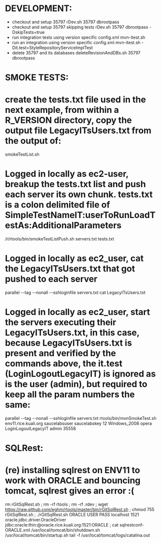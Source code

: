 # DEVELOPMENT:
* checkout and setup 35797
rDev.sh 35797 dbrootpass
* checkout and setup 35797 skipping tests
rDev.sh 35797 dbrootpass -DskipTests=true
* run integration tests using version specific config.xml
mvn-itest.sh 
* run an integration using version specific config.xml
mvn-itest.sh -Dit.test=StyleRepositoryServiceImplTest
* delete 35797 and its databases
deleteRevisionAndDBs.sh 35797 dbrootpass

# SMOKE TESTS:
# create the tests.txt file used in the next example, from within a R_VERSION directory, copy the output file LegacyITsUsers.txt from the output of:
smokeTestList.sh
# Logged in locally as ec2-user, breakup the tests.txt list and push each server its own chunk.  tests.txt is a colon delimited file of SimpleTestNameIT:userToRunLoadTestAs:AdditionalParameters 
/r/rtools/bin/smokeTestListPush.sh servers.txt tests.txt
# Logged in locally as ec2_user, cat the LegacyITsUsers.txt that got pushed to each server
parallel --tag --nonall --sshloginfile servers.txt  cat LegacyITsUsers.txt
# Logged in locally as ec2_user, start the servers executing their LegacyITsUsers.txt, in this case, because LegacyITsUsers.txt is present and verified by the commands above, the it.test (LoginLogoutLegacyIT) is ignored as is the user (admin), but required to keep all the param numbers the same:
parallel --tag --nonall --sshloginfile servers.txt rtools/bin/mvnSmokeTest.sh env11.rice.kuali.org saucelabsuser saucelabskey 12 Windows_2008 opera LoginLogoutLegacyIT admin 35558

# SQLRest:
# (re) installing sqlrest on ENV11 to work with ORACLE and bouncing tomcat, sqlrest gives an error :(
rm rGitSqlRest.sh ; rm -rf rtools ; rm -rf .rdev ; wget https://raw.github.com/eghm/rtools/master/bin/rGitSqlRest.sh ; chmod 755 rGitSqlRest.sh ; ./rGitSqlRest.sh ORACLE USER PASS localhost 1521 oracle.jdbc.driver.OracleDriver jdbc:oracle:thin:@oracle.rice.kuali.org:1521:ORACLE ; cat sqlrestconf-ORACLE.xml
/usr/local/tomcat/bin/shutdown.sh
/usr/local/tomcat/bin/startup.sh
tail -f /usr/local/tomcat/logs/catalina.out
